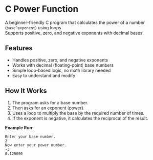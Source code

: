 # C Power Function

A beginner-friendly C program that calculates the power of a number (`base^exponent`) using loops.  
Supports positive, zero, and negative exponents with decimal bases.

## Features
- Handles positive, zero, and negative exponents
- Works with decimal (floating-point) base numbers
- Simple loop-based logic, no math library needed
- Easy to understand and modify

## How It Works
1. The program asks for a base number.
2. Then asks for an exponent (power).
3. Uses a loop to multiply the base by the required number of times.
4. If the exponent is negative, it calculates the reciprocal of the result.

**Example Run:**
```
Enter your base number.
2
Now enter your power number.
-3
0.125000
```

